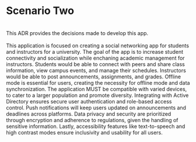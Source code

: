 # Scenario Two
<br>
This ADR provides the decisions made to develop this app.<br>
<br>
This application is focused on creating a social networking app for students and instructors for a university. The goal of the app is to increase student connectivity and socialization while enchaning academic management for instructors. Students would be able to connect with peers and share class information, view campus events, and manage their schedules. Instructors would be able to post announcements, assignments, and grades. Offline mode is essential for users, creating the necessity for offline mode and data synchronization. The application MUST be compatible with varied devices, to cater to a larger population and promote diversity. Integrating with Active Directory ensures secure user authentication and role-based access control. Push notifications will keep users updated on announcements and deadlines across platforms. Data privacy and security are prioritized through encryption and adherence to regulations, given the handling of sensitive information. Lastly, accessibility features like text-to-speech and high contrast modes ensure inclusivity and usability for all users.


